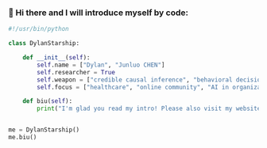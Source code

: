 ### 👋 Hi there and I will introduce myself by code:


```python
#!/usr/bin/python

class DylanStarship:

    def __init__(self):
        self.name = ["Dylan", "Junluo CHEN"]
        self.researcher = True
        self.weapon = ["credible causal inference", "behavioral decision theory"]
        self.focus = ["healthcare", "online community", "AI in organization", "human-AI interaction"]

    def biu(self):
        print("I'm glad you read my intro! Please also visit my website chen-junluo.com")


me = DylanStarship()
me.biu()
```
<!--
**Kwanloky/Kwanloky** is a ✨ _special_ ✨ repository because its `README.md` (this file) appears on your GitHub profile.

Here are some ideas to get you started:

- 🔭 I’m currently working on ...
- 🌱 I’m currently learning ...
- 👯 I’m looking to collaborate on ...
- 🤔 I’m looking for help with ...
- 💬 Ask me about ...
- 📫 How to reach me: ...
- 😄 Pronouns: ...
- ⚡ Fun fact: ...
-->
